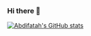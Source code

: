 ### Hi there 👋


[![Abdifatah's GitHub stats](github-readme-stats-jvrw7e04v-abdifatahs-projects-92327e43.vercel.app/api?username=AbdifatahZamiir)](https://github.com/AbdifatahZamiir/github-readme-stats)
